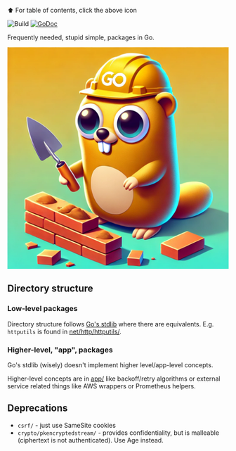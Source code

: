 ⬆️ For table of contents, click the above icon

![Build](https://github.com/function61/gokit/workflows/Build/badge.svg)
[![GoDoc](https://img.shields.io/badge/godoc-reference-5272B4.svg?style=for-the-badge)](https://godoc.org/github.com/function61/gokit)

Frequently needed, stupid simple, packages in Go.

![](logo.webp)


Directory structure
-------------------

### Low-level packages

Directory structure follows [Go's stdlib](https://pkg.go.dev/std?tab=packages) where there
are equivalents. E.g. `httputils` is found in [net/http/httputils/](net/http/httputils/).


### Higher-level, "app", packages

Go's stdlib (wisely) doesn't implement higher level/app-level concepts.

Higher-level concepts are in [app/](app/) like backoff/retry algorithms or external service
related things like AWS wrappers or Prometheus helpers.


Deprecations
------------

- `csrf/` - just use SameSite cookies
- `crypto/pkencryptedstream/` - provides confidentiality, but is malleable (ciphertext is not authenticated). Use Age instead.

